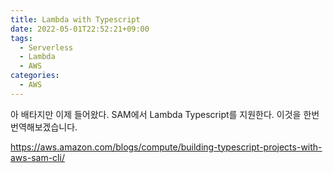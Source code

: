 ```yaml
---
title: Lambda with Typescript
date: 2022-05-01T22:52:21+09:00
tags:
  - Serverless
  - Lambda
  - AWS
categories:
  - AWS
---
```


아 배타지만 이제 들어왔다. SAM에서 Lambda Typescript를 지원한다. 이것을 한번 번역해보겠습니다.

https://aws.amazon.com/blogs/compute/building-typescript-projects-with-aws-sam-cli/
